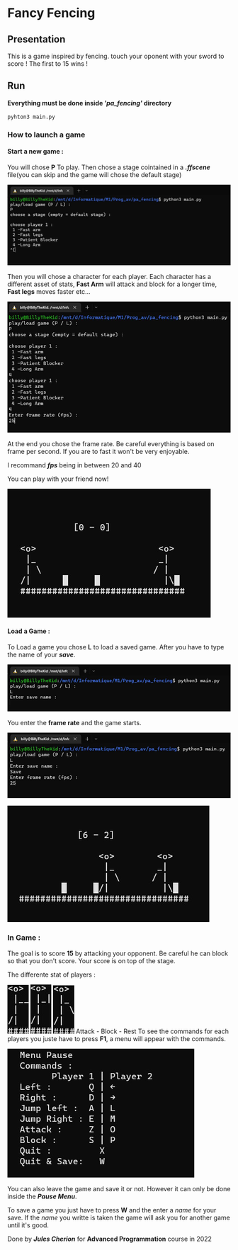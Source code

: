 # Fancy Fencing

## Presentation

This is a game inspired by fencing. touch your oponent with your sword to score ! The first to 15 wins !


## Run

__Everything must be done inside *'pa_fencing'* directory__

```
pyhton3 main.py
``` 

### How to launch a game

#### Start a new game :

You will chose **P** To play. Then chose a stage cointained in a ***.ffscene*** file(you can skip and the game will chose the default stage)

![Play](ressources/Play.JPG)

Then you will chose a character for each player. Each character has a different asset of stats, **Fast Arm** will attack and block for a longer time, **Fast legs** moves faster etc... 

![FPS PLAY](ressources/FPS.JPG)

At the end you chose the frame rate. Be careful everything is based on frame per second. If you are to fast it won't be very enjoyable.


I recommand ***fps*** being in between 20 and 40


You can play with your friend now!

![Stage](ressources/Stage_play.JPG)

#### Load a Game :

To Load a game you chose **L** to load a saved game. After you have to type the name of your ***save***.

![Stage](ressources/Load.JPG)

You enter the **frame rate** and the game starts.

![load-fps](ressources/fps_load.JPG)


![stage-load](ressources/stage_load.JPG)



### In Game :

The goal is to score **15** by attacking your opponent. Be careful he can block so that you don't score. Your score is on top of the stage.

The differente stat of players :

![attack](ressources/attack.JPG)  ![block](ressources/block.JPG) ![rest](ressources/rest.JPG)
Attack - Block - Rest
To see the commands for each players you juste have to press **F1**, a menu will appear with the commands.

![stage-load](ressources/pause.JPG)


You can also leave the game and save it or not. However it can only be done inside the ***Pause Menu***.

To save a game you just have to press **W** and the enter a *name* for your save. If the *name* you writte is taken the game will ask you for another game until it's good.


Done by ***Jules Cherion*** for **Advanced Programmation** course in 2022